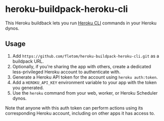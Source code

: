 # heroku-buildpack-heroku-cli

This Heroku buildback lets you run [Heroku CLI](https://devcenter.heroku.com/articles/heroku-cli) commands in your Heroku dynos.

## Usage

1. Add `https://github.com/fletom/heroku-buildpack-heroku-cli.git` as a buildpack URL.
2. Optionally, if you're sharing the app with others, create a dedicated less-privileged Heroku account to authenticate with.
3. Generate a Heroku API token for the account using `heroku auth:token`. 
4. Add a `HEROKU_API_KEY` environment variable to your app with the token you generated.
5. Use the `heroku` command from your web, worker, or Heroku Scheduler dynos.

Note that anyone with this auth token can perform actions using its corresponding Heroku account, including on other apps it has access to.